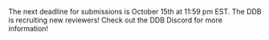 The next deadline for submissions is October 15th at 11:59 pm EST.
The DDB is recruiting new reviewers! Check out the DDB Discord for more information!